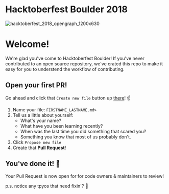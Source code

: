 # Hacktoberfest Boulder 2018


![hacktoberfest_2018_opengraph_1200x630](https://user-images.githubusercontent.com/3988879/47463470-8b35cc80-d7a3-11e8-8a7f-a4e72f082c69.png)
# Welcome!

We're glad you've come to Hacktoberfest Boulder! If you've never contrlbuted to an open source repository, we've crated this repo to make it easy for you to understend the workflow of contributing.

## Open your first PR!
Go ahead and click that `Create new file` button up [there](https://github.com/Hacktoberfest-Boulder/2018)! :point_up:

1. Name your file: `FIRSTNAME_LASTNAME.md>`
2. Tell us a little about yourself:
    - What's your name?
    - What have you been learning recently?
    - When was the last time you did something that scared you?
    - Something you know that most of us probably don't.
3. Click `Propose new file`
4. Create that **Pull Request**!

## You've done it! :tada: 
Your Pull Request is now open for for code owners & maintainers to review!


p.s. notice any tpyos that need fixin'? 👀
